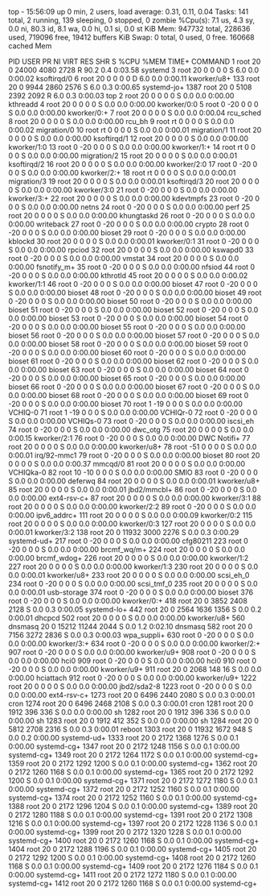 top - 15:56:09 up 0 min,  2 users,  load average: 0.31, 0.11, 0.04
Tasks: 141 total,   2 running, 139 sleeping,   0 stopped,   0 zombie
%Cpu(s):  7.1 us,  4.3 sy,  0.0 ni, 80.3 id,  8.1 wa,  0.0 hi,  0.1 si,  0.0 st
KiB Mem:    947732 total,   228636 used,   719096 free,    19412 buffers
KiB Swap:        0 total,        0 used,        0 free.   160668 cached Mem

  PID USER      PR  NI    VIRT    RES    SHR S  %CPU %MEM     TIME+ COMMAND
    1 root      20   0   24000   4080   2728 R  90.2  0.4   0:03.58 systemd
    3 root      20   0       0      0      0 S   6.0  0.0   0:00.02 ksoftirqd/0
    6 root      20   0       0      0      0 D   6.0  0.0   0:00.11 kworker/u8+
  133 root      20   0    9944   2860   2576 S   6.0  0.3   0:00.65 systemd-jo+
 1387 root      20   0    5108   2392   2092 R   6.0  0.3   0:00.03 top
    2 root      20   0       0      0      0 S   0.0  0.0   0:00.00 kthreadd
    4 root      20   0       0      0      0 S   0.0  0.0   0:00.00 kworker/0:0
    5 root       0 -20       0      0      0 S   0.0  0.0   0:00.00 kworker/0:+
    7 root      20   0       0      0      0 S   0.0  0.0   0:00.04 rcu_sched
    8 root      20   0       0      0      0 S   0.0  0.0   0:00.00 rcu_bh
    9 root      rt   0       0      0      0 S   0.0  0.0   0:00.02 migration/0
   10 root      rt   0       0      0      0 S   0.0  0.0   0:00.01 migration/1
   11 root      20   0       0      0      0 S   0.0  0.0   0:00.00 ksoftirqd/1
   12 root      20   0       0      0      0 S   0.0  0.0   0:00.00 kworker/1:0
   13 root       0 -20       0      0      0 S   0.0  0.0   0:00.00 kworker/1:+
   14 root      rt   0       0      0      0 S   0.0  0.0   0:00.00 migration/2
   15 root      20   0       0      0      0 S   0.0  0.0   0:00.01 ksoftirqd/2
   16 root      20   0       0      0      0 S   0.0  0.0   0:00.00 kworker/2:0
   17 root       0 -20       0      0      0 S   0.0  0.0   0:00.00 kworker/2:+
   18 root      rt   0       0      0      0 S   0.0  0.0   0:00.01 migration/3
   19 root      20   0       0      0      0 S   0.0  0.0   0:00.01 ksoftirqd/3
   20 root      20   0       0      0      0 S   0.0  0.0   0:00.00 kworker/3:0
   21 root       0 -20       0      0      0 S   0.0  0.0   0:00.00 kworker/3:+
   22 root      20   0       0      0      0 S   0.0  0.0   0:00.00 kdevtmpfs
   23 root       0 -20       0      0      0 S   0.0  0.0   0:00.00 netns
   24 root       0 -20       0      0      0 S   0.0  0.0   0:00.00 perf
   25 root      20   0       0      0      0 S   0.0  0.0   0:00.00 khungtaskd
   26 root       0 -20       0      0      0 S   0.0  0.0   0:00.00 writeback
   27 root       0 -20       0      0      0 S   0.0  0.0   0:00.00 crypto
   28 root       0 -20       0      0      0 S   0.0  0.0   0:00.00 bioset
   29 root       0 -20       0      0      0 S   0.0  0.0   0:00.00 kblockd
   30 root      20   0       0      0      0 S   0.0  0.0   0:00.01 kworker/0:1
   31 root       0 -20       0      0      0 S   0.0  0.0   0:00.00 rpciod
   32 root      20   0       0      0      0 S   0.0  0.0   0:00.00 kswapd0
   33 root       0 -20       0      0      0 S   0.0  0.0   0:00.00 vmstat
   34 root      20   0       0      0      0 S   0.0  0.0   0:00.00 fsnotify_m+
   35 root       0 -20       0      0      0 S   0.0  0.0   0:00.00 nfsiod
   44 root       0 -20       0      0      0 S   0.0  0.0   0:00.00 kthrotld
   45 root      20   0       0      0      0 S   0.0  0.0   0:00.02 kworker/1:1
   46 root       0 -20       0      0      0 S   0.0  0.0   0:00.00 bioset
   47 root       0 -20       0      0      0 S   0.0  0.0   0:00.00 bioset
   48 root       0 -20       0      0      0 S   0.0  0.0   0:00.00 bioset
   49 root       0 -20       0      0      0 S   0.0  0.0   0:00.00 bioset
   50 root       0 -20       0      0      0 S   0.0  0.0   0:00.00 bioset
   51 root       0 -20       0      0      0 S   0.0  0.0   0:00.00 bioset
   52 root       0 -20       0      0      0 S   0.0  0.0   0:00.00 bioset
   53 root       0 -20       0      0      0 S   0.0  0.0   0:00.00 bioset
   54 root       0 -20       0      0      0 S   0.0  0.0   0:00.00 bioset
   55 root       0 -20       0      0      0 S   0.0  0.0   0:00.00 bioset
   56 root       0 -20       0      0      0 S   0.0  0.0   0:00.00 bioset
   57 root       0 -20       0      0      0 S   0.0  0.0   0:00.00 bioset
   58 root       0 -20       0      0      0 S   0.0  0.0   0:00.00 bioset
   59 root       0 -20       0      0      0 S   0.0  0.0   0:00.00 bioset
   60 root       0 -20       0      0      0 S   0.0  0.0   0:00.00 bioset
   61 root       0 -20       0      0      0 S   0.0  0.0   0:00.00 bioset
   62 root       0 -20       0      0      0 S   0.0  0.0   0:00.00 bioset
   63 root       0 -20       0      0      0 S   0.0  0.0   0:00.00 bioset
   64 root       0 -20       0      0      0 S   0.0  0.0   0:00.00 bioset
   65 root       0 -20       0      0      0 S   0.0  0.0   0:00.00 bioset
   66 root       0 -20       0      0      0 S   0.0  0.0   0:00.00 bioset
   67 root       0 -20       0      0      0 S   0.0  0.0   0:00.00 bioset
   68 root       0 -20       0      0      0 S   0.0  0.0   0:00.00 bioset
   69 root       0 -20       0      0      0 S   0.0  0.0   0:00.00 bioset
   70 root       1 -19       0      0      0 S   0.0  0.0   0:00.00 VCHIQ-0
   71 root       1 -19       0      0      0 S   0.0  0.0   0:00.00 VCHIQr-0
   72 root       0 -20       0      0      0 S   0.0  0.0   0:00.00 VCHIQs-0
   73 root       0 -20       0      0      0 S   0.0  0.0   0:00.00 iscsi_eh
   74 root       0 -20       0      0      0 S   0.0  0.0   0:00.00 dwc_otg
   75 root      20   0       0      0      0 S   0.0  0.0   0:00.15 kworker/2:1
   76 root       0 -20       0      0      0 S   0.0  0.0   0:00.00 DWC Notifi+
   77 root      20   0       0      0      0 S   0.0  0.0   0:00.00 kworker/u8+
   78 root     -51   0       0      0      0 S   0.0  0.0   0:00.01 irq/92-mmc1
   79 root       0 -20       0      0      0 S   0.0  0.0   0:00.00 bioset
   80 root      20   0       0      0      0 S   0.0  0.0   0:00.37 mmcqd/0
   81 root      20   0       0      0      0 S   0.0  0.0   0:00.00 VCHIQka-0
   82 root      10 -10       0      0      0 S   0.0  0.0   0:00.00 SMIO
   83 root       0 -20       0      0      0 S   0.0  0.0   0:00.00 deferwq
   84 root      20   0       0      0      0 S   0.0  0.0   0:00.01 kworker/u8+
   85 root      20   0       0      0      0 S   0.0  0.0   0:00.01 jbd2/mmcbl+
   86 root       0 -20       0      0      0 S   0.0  0.0   0:00.00 ext4-rsv-c+
   87 root      20   0       0      0      0 S   0.0  0.0   0:00.00 kworker/3:1
   88 root      20   0       0      0      0 S   0.0  0.0   0:00.00 kworker/2:2
   89 root       0 -20       0      0      0 S   0.0  0.0   0:00.00 ipv6_addrc+
  111 root      20   0       0      0      0 S   0.0  0.0   0:00.09 kworker/0:2
  115 root      20   0       0      0      0 S   0.0  0.0   0:00.00 kworker/0:3
  127 root      20   0       0      0      0 S   0.0  0.0   0:00.01 kworker/3:2
  138 root      20   0   11932   3000   2276 S   0.0  0.3   0:00.29 systemd-ud+
  217 root       0 -20       0      0      0 S   0.0  0.0   0:00.00 cfg80211
  223 root       0 -20       0      0      0 S   0.0  0.0   0:00.00 brcmf_wq/m+
  224 root      20   0       0      0      0 S   0.0  0.0   0:00.00 brcmf_wdog+
  226 root      20   0       0      0      0 S   0.0  0.0   0:00.00 kworker/1:2
  227 root      20   0       0      0      0 S   0.0  0.0   0:00.00 kworker/1:3
  230 root      20   0       0      0      0 S   0.0  0.0   0:00.01 kworker/u8+
  233 root      20   0       0      0      0 S   0.0  0.0   0:00.00 scsi_eh_0
  234 root       0 -20       0      0      0 S   0.0  0.0   0:00.00 scsi_tmf_0
  235 root      20   0       0      0      0 S   0.0  0.0   0:00.01 usb-storage
  374 root       0 -20       0      0      0 S   0.0  0.0   0:00.00 bioset
  376 root       0 -20       0      0      0 S   0.0  0.0   0:00.00 kworker/0:+
  418 root      20   0    3852   2408   2128 S   0.0  0.3   0:00.05 systemd-lo+
  442 root      20   0    2564   1636   1356 S   0.0  0.2   0:00.01 dhcpcd
  502 root      20   0       0      0      0 S   0.0  0.0   0:00.00 kworker/u8+
  560 dnsmasq   20   0   15212  11244   2044 S   0.0  1.2   0:02.10 dnsmasq
  582 root      20   0    7156   3272   2836 S   0.0  0.3   0:00.03 wpa_suppli+
  630 root       0 -20       0      0      0 S   0.0  0.0   0:00.00 kworker/3:+
  634 root       0 -20       0      0      0 S   0.0  0.0   0:00.00 kworker/2:+
  907 root       0 -20       0      0      0 S   0.0  0.0   0:00.00 kworker/u9+
  908 root       0 -20       0      0      0 S   0.0  0.0   0:00.00 hci0
  909 root       0 -20       0      0      0 S   0.0  0.0   0:00.00 hci0
  910 root       0 -20       0      0      0 S   0.0  0.0   0:00.00 kworker/u9+
  911 root      20   0    2068    148     16 S   0.0  0.0   0:00.00 hciattach
  912 root       0 -20       0      0      0 S   0.0  0.0   0:00.00 kworker/u9+
 1222 root      20   0       0      0      0 S   0.0  0.0   0:00.00 jbd2/sda2-8
 1223 root       0 -20       0      0      0 S   0.0  0.0   0:00.00 ext4-rsv-c+
 1273 root      20   0    6496   2440   2080 S   0.0  0.3   0:00.01 cron
 1274 root      20   0    6496   2468   2108 S   0.0  0.3   0:00.01 cron
 1281 root      20   0    1912    396    336 S   0.0  0.0   0:00.00 sh
 1282 root      20   0    1912    396    336 S   0.0  0.0   0:00.00 sh
 1283 root      20   0    1912    412    352 S   0.0  0.0   0:00.00 sh
 1284 root      20   0    5812   2708   2316 S   0.0  0.3   0:00.01 reboot
 1303 root      20   0   11932   1672    948 S   0.0  0.2   0:00.00 systemd-ud+
 1333 root      20   0    2172   1368   1276 S   0.0  0.1   0:00.00 systemd-cg+
 1347 root      20   0    2172   1248   1156 S   0.0  0.1   0:00.00 systemd-cg+
 1349 root      20   0    2172   1264   1172 S   0.0  0.1   0:00.00 systemd-cg+
 1359 root      20   0    2172   1292   1200 S   0.0  0.1   0:00.00 systemd-cg+
 1362 root      20   0    2172   1260   1168 S   0.0  0.1   0:00.00 systemd-cg+
 1365 root      20   0    2172   1292   1200 S   0.0  0.1   0:00.00 systemd-cg+
 1371 root      20   0    2172   1272   1180 S   0.0  0.1   0:00.00 systemd-cg+
 1372 root      20   0    2172   1252   1160 S   0.0  0.1   0:00.00 systemd-cg+
 1374 root      20   0    2172   1252   1160 S   0.0  0.1   0:00.00 systemd-cg+
 1388 root      20   0    2172   1296   1204 S   0.0  0.1   0:00.00 systemd-cg+
 1389 root      20   0    2172   1280   1188 S   0.0  0.1   0:00.00 systemd-cg+
 1391 root      20   0    2172   1308   1216 S   0.0  0.1   0:00.00 systemd-cg+
 1397 root      20   0    2172   1228   1136 S   0.0  0.1   0:00.00 systemd-cg+
 1399 root      20   0    2172   1320   1228 S   0.0  0.1   0:00.00 systemd-cg+
 1400 root      20   0    2172   1260   1168 S   0.0  0.1   0:00.00 systemd-cg+
 1404 root      20   0    2172   1288   1196 S   0.0  0.1   0:00.00 systemd-cg+
 1405 root      20   0    2172   1292   1200 S   0.0  0.1   0:00.00 systemd-cg+
 1408 root      20   0    2172   1260   1168 S   0.0  0.1   0:00.00 systemd-cg+
 1409 root      20   0    2172   1276   1184 S   0.0  0.1   0:00.00 systemd-cg+
 1411 root      20   0    2172   1272   1180 S   0.0  0.1   0:00.00 systemd-cg+
 1412 root      20   0    2172   1260   1168 S   0.0  0.1   0:00.00 systemd-cg+
